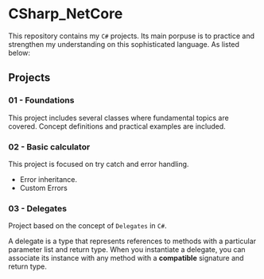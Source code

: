 # CSharp_NetCore

This repository contains my `C#` projects. Its main porpuse is to practice and strengthen my understanding on this sophisticated language.
As listed below:

## Projects

### 01 - Foundations

This project includes several classes where fundamental topics are covered. Concept definitions and practical examples are included.

### 02 - Basic calculator

This project is focused on try catch and error handling.
- Error inheritance.
- Custom Errors

### 03 - Delegates

Project based on the concept of `Delegates` in `C#`.

A delegate is a type that represents references to methods with a particular parameter list and return type.
When you instantiate a delegate, you can associate its instance with any method with a **compatible** signature and return type.